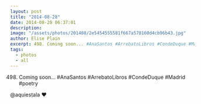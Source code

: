 ```yaml
---
layout: post
title: "2014-08-28"
date: 2014-08-28 06:37:01
description: 
image: "/assets/photos/201408/2e5454555581f667a578160d4cb96b43.jpg"
author: Elise Plain
excerpt: 498. Coming soon... #AnaSantos #ArrebatoLibros #CondeDuque #Madrid #poetry
tags: 
  - photos
  - all
---
```


498. Coming soon... #AnaSantos #ArrebatoLibros #CondeDuque #Madrid #poetry
<p></p>
<p>@aquiestala ♥</p>